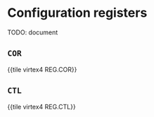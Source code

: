 # Configuration registers

TODO: document

## `COR`

{{tile virtex4 REG.COR}}


## `CTL`

{{tile virtex4 REG.CTL}}
